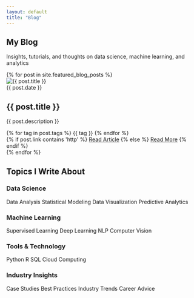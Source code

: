 ```yaml
---
layout: default
title: "Blog"
---
```


<div class="blog-page">

<section class="page-header" style="background: url('{{ '/assets/img/blog-bg.jpg' | relative_url }}') center/cover no-repeat;">
  <div class="container">
    <h1 class="page-title">My Blog</h1>
    <p class="page-subtitle">Insights, tutorials, and thoughts on data science, machine learning, and analytics</p>
  </div>
</section>

<section class="blog-section">
  <div class="container">
    <div class="blog-grid">
      {% for post in site.featured_blog_posts %}
      <div class="blog-card clickable-card" data-href="{{ post.link }}"{% if post.external %} target="_blank"{% endif %}>
        <div class="blog-image">
          <img src="{{ '/assets/img/' | append: post.image | relative_url }}" alt="{{ post.title }}">
        </div>
        <div class="blog-content">
          <div class="blog-meta">
            <span class="blog-date">{{ post.date }}</span>
          </div>
          <h2 class="blog-title">{{ post.title }}</h2>
          <p class="blog-description">{{ post.description }}</p>
          <div class="blog-tags">
            {% for tag in post.tags %}
            <span class="tag" onclick="event.stopPropagation();">{{ tag }}</span>
            {% endfor %}
          </div>
          <div class="blog-links">
            {% if post.link contains 'http' %}
              <a href="{{ post.link }}" target="_blank" class="btn-blog">Read Article</a>
            {% else %}
              <a href="{{ post.link }}" class="btn-blog">Read More</a>
            {% endif %}
          </div>
        </div>
      </div>
      {% endfor %}
    </div>
  </div>
</section>

<section class="topics-section">
  <div class="container">
    <h2 class="section-title">Topics I Write About</h2>
    <div class="topics-grid">
      <div class="topic-category">
        <h3>Data Science</h3>
        <div class="topics-list">
          <span class="topic-tag">Data Analysis</span>
          <span class="topic-tag">Statistical Modeling</span>
          <span class="topic-tag">Data Visualization</span>
          <span class="topic-tag">Predictive Analytics</span>
        </div>
      </div>
      <div class="topic-category">
        <h3>Machine Learning</h3>
        <div class="topics-list">
          <span class="topic-tag">Supervised Learning</span>
          <span class="topic-tag">Deep Learning</span>
          <span class="topic-tag">NLP</span>
          <span class="topic-tag">Computer Vision</span>
        </div>
      </div>
      <div class="topic-category">
        <h3>Tools & Technology</h3>
        <div class="topics-list">
          <span class="topic-tag">Python</span>
          <span class="topic-tag">R</span>
          <span class="topic-tag">SQL</span>
          <span class="topic-tag">Cloud Computing</span>
        </div>
      </div>
      <div class="topic-category">
        <h3>Industry Insights</h3>
        <div class="topics-list">
          <span class="topic-tag">Case Studies</span>
          <span class="topic-tag">Best Practices</span>
          <span class="topic-tag">Industry Trends</span>
          <span class="topic-tag">Career Advice</span>
        </div>
      </div>
    </div>
  </div>
</section>

</div>
